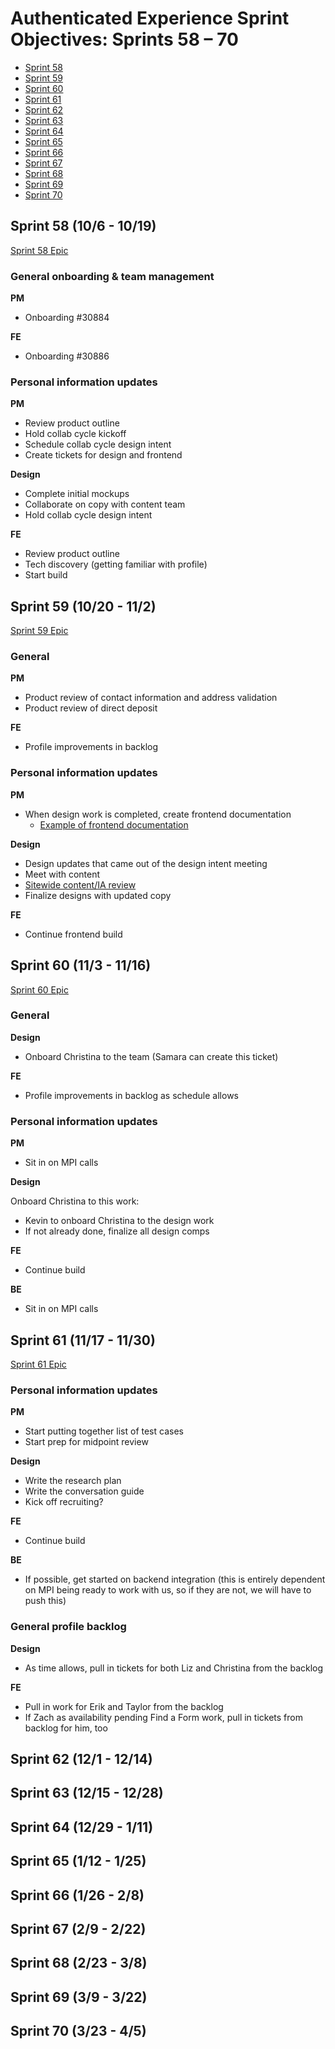 # Authenticated Experience Sprint Objectives: Sprints 58 – 70

- [Sprint 58](#sprint-58-106---1019)
- [Sprint 59](#sprint-59-1020---112)
- [Sprint 60](#sprint-60-113---1116)
- [Sprint 61](#sprint-61-1117--1130)
- [Sprint 62](#sprint-62-121---1214)
- [Sprint 63](#sprint-63-1215---1228)
- [Sprint 64](#sprint-64-1229---111)
- [Sprint 65](#sprint-65-112---125)
- [Sprint 66](#sprint-66-126---28)
- [Sprint 67](#sprint-67-29---222)
- [Sprint 68](#sprint-68-223---38)
- [Sprint 69](#sprint-69-39---322)
- [Sprint 70](#sprint-70-323---45)

## Sprint 58 (10/6 - 10/19)
[Sprint 58 Epic](https://github.com/department-of-veterans-affairs/va.gov-team/issues/30923)

### General onboarding & team management

**PM**

- Onboarding #30884

**FE**

- Onboarding #30886

### Personal information updates

**PM**

- Review product outline
- Hold collab cycle kickoff
- Schedule collab cycle design intent
- Create tickets for design and frontend

**Design**

- Complete initial mockups
- Collaborate on copy with content team
- Hold collab cycle design intent  

**FE**

- Review product outline
- Tech discovery (getting familiar with profile)
- Start build

## Sprint 59 (10/20 - 11/2)
[Sprint 59 Epic](https://github.com/department-of-veterans-affairs/va.gov-team/issues/31784)

### General 

**PM**

- Product review of contact information and address validation
- Product review of direct deposit

**FE**

- Profile improvements in backlog

### Personal information updates

**PM**

- When design work is completed, create frontend documentation 
  - [Example of frontend documentation](https://github.com/department-of-veterans-affairs/va.gov-team/tree/master/products/identity-personalization/notifications/notification-preferences/frontend)

**Design**

- Design updates that came out of the design intent meeting
- Meet with content
- [Sitewide content/IA review](https://depo-platform-documentation.scrollhelp.site/collaboration-cycle/Information-architecture-(IA)-request.1782120468.html)
- Finalize designs with updated copy

**FE**

- Continue frontend build

## Sprint 60 (11/3 - 11/16)
[Sprint 60 Epic](https://github.com/department-of-veterans-affairs/va.gov-team/issues/32282)

### General 

**Design**

- Onboard Christina to the team (Samara can create this ticket)

**FE**

- Profile improvements in backlog as schedule allows

### Personal information updates

**PM**

- Sit in on MPI calls

**Design**

Onboard Christina to this work:

- Kevin to onboard Christina to the design work
- If not already done, finalize all design comps 

**FE**

- Continue build

**BE**

- Sit in on MPI calls

## Sprint 61 (11/17 - 11/30) 
[Sprint 61 Epic](https://github.com/department-of-veterans-affairs/va.gov-team/issues/32701)

### Personal information updates

**PM**

- Start putting together list of test cases
- Start prep for midpoint review

**Design**

- Write the research plan
- Write the conversation guide
- Kick off recruiting?

**FE** 

- Continue build

**BE**

- If possible, get started on backend integration (this is entirely dependent on MPI being ready to work with us, so if they are not, we will have to push this)

### General profile backlog

**Design**

- As time allows, pull in tickets for both Liz and Christina from the backlog

**FE**

- Pull in work for Erik and Taylor from the backlog
- If Zach as availability pending Find a Form work, pull in tickets from backlog for him, too

## Sprint 62 (12/1 - 12/14)

## Sprint 63 (12/15 - 12/28)

## Sprint 64 (12/29 - 1/11)

## Sprint 65 (1/12 - 1/25)

## Sprint 66 (1/26 - 2/8)

## Sprint 67 (2/9 - 2/22)

## Sprint 68 (2/23 - 3/8)

## Sprint 69 (3/9 - 3/22)

## Sprint 70 (3/23 - 4/5)
